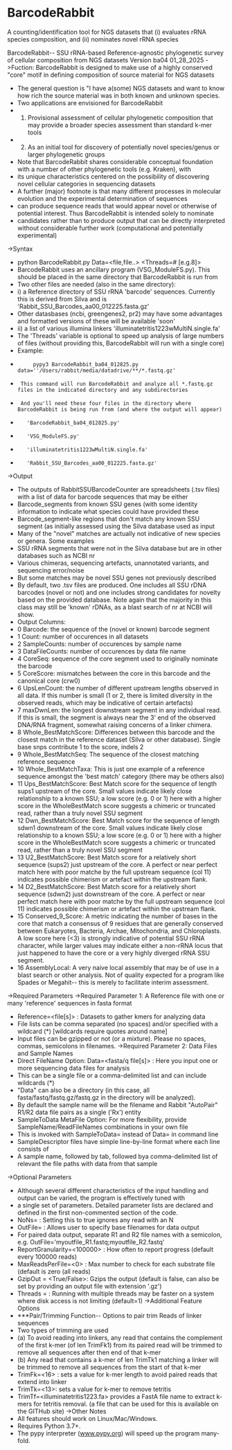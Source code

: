 # BarcodeRabbit
A counting/identification tool for NGS datasets that (i) evaluates rRNA species composition, and (ii) nominates novel rRNA species

BarcodeRabbit-- SSU rRNA-based Reference-agnostic phylogenetic survey of cellular composition from NGS datasets
Version ba04 01_28_2025
->Fuction: BarcodeRabbit is designed to make use of a highly conserved "core" motif in defining composition of source material for NGS datasets
 - The general question is "I have a(some) NGS datasets and want to know how rich the source material was in both known and unknown species.
 - Two applications are envisioned for BarcodeRabbit
 - 1.  Provisional assessment of cellular phylogenetic composition that may provide a broader species assessment than standard k-mer tools 
 - 2.  As an initial tool for discovery of potentially novel species/genus or larger phylogenetic groups
 - Note that BarcodeRabbit shares considerable conceptual foundation with a number of other phylogenetic tools (e.g. Kraken), with
 - its unique characteristics centered on the possibility of discovering novel cellular categories in sequencing datasets
 - A further (major) footnote is that many different processes in molecular evolution and the experimental determination of sequences
 - can produce sequence reads that would appear novel or otherwise of potential interest.  Thus BarcodeRabbit is intended solely to nominate
 - candidates rather than to produce output that can be directly interpreted without considerable further work (computational and potentially experimental)

->Syntax
 - python BarcodeRabbit<ver>.py  Data=<file,file..>   <Threads=# [e.g.8]>  
 - BarcodeRabbit uses an ancillary program (VSG_ModuleFS.py).  This should be placed in the same directory that BarcodeRabbit is run from
 - Two other files are needed (also in the same directory):  
 -  i) a Reference directory of SSU rRNA 'barcode' sequences.  Currently this is derived from Silva and is 'Rabbit_SSU_Barcodes_aa00_012225.fasta.gz'
 -    Other datasbases (ncbi, greengenes2, pr2) may have some advantages and formatted versions of these will be available 'soon'
 -  ii) a list of various illumina linkers 'illuminatetritis1223wMultiN.single.fa'
 - The 'Threads' variable is optional to speed up analysis of large numbers of files (without providing this, BarcodeRabbit will run with a single core)
 -    Example:
 -          pypy3 BarcodeRabbit_ba04_012825.py data=''/Users/rabbit/media/datadrive/**/*.fastq.gz'
 -      This command will run BarcodeRabbit and analyze all *.fastq.gz files in the indicated directory and any subdirectories
 -      And you'll need these four files in the directory where BarcodeRabbit is being run from (and where the output will appear)
 -        'BarcodeRabbit_ba04_012825.py'
 -        'VSG_ModuleFS.py'
 -        'illuminatetritis1223wMultiN.single.fa'
 -        'Rabbit_SSU_Barcodes_aa00_012225.fasta.gz'  
->Output
 - The outputs of RabbitSSUBarcodeCounter are spreadsheets (.tsv files) with a list of data for barcode sequences that may be either
 -   Barcode_segments from known SSU genes (with some identity information to indicate what species could have provided these
 -   Barcode_segment-like regions that don't match any known SSU segment (as initially assessed using the Silva database used as input
 - Many of the "novel" matches are actually not indicative of new species or genera.  Some examples
 -   SSU rRNA segments that were not in the Silva database but are in other databases such as NCBI nr
 -   Various chimeras, sequencing artefacts, unannotated variants, and sequencing error/noise
 - But some matches may be novel SSU genes not previously described
 - By default, two .tsv files are produced. One includes all SSU rDNA barcodes (novel or not) and one includes strong candidates for
     novelty based on the provided database. Note again that the majority in this class may still be 'known' rDNAs, as a blast search of nr at NCBI will show.
 - Output Columns:
 -    0 Barcode: the sequence of the (novel or known) barcode segment
 -    1 Count: number of occurences in all datasets
 -    2 SampleCounts: number of occurences by sample name
 -    3 DataFileCounts: number of occurences by data file name
 -    4 CoreSeq: sequence of the core segment used to originally nominate the barcode
 -    5 CoreScore: mismatches between the core in this barcode and the canonical core (crw0)
 -    6 UpsLenCount: the number of different upstream lengths observed in all data.  If this number is small (1 or 2, there is limited diversity in the observed reads, which may be indicative of certain artefacts)
 -    7 maxDwnLen: the longest downstream segment in any individual read.  If this is small, the segment is always near the 3' end of the observed DNA/RNA fragment, somewhat raising concerns of a linker chimera.
 -    8 Whole_BestMatchScore: Differences between this barcode and the closest match in the reference dataset (Silva or other database).  Single base snps contribute 1 to the score, indels 2
 -    9 Whole_BestMatchSeq: The sequence of the closest matching reference sequence
 -   10 Whole_BestMatchTaxa: This is just one example of a reference sequence amongst the 'best match' category (there may be others also)
 -   11 Ups_BestMatchScore: Best Match score for the sequence of length sups1 upstream of the core.  Small values indicate likely close relationship to a known SSU; a low score (e.g. 0 or 1) here with a higher score in the WholeBestMatch score suggests a chimeric or truncated read, rather than a truly novel SSU segment
 -   12 Dwn_BestMatchScore: Best Match score for the sequence of length sdwn1 downstream of the core.  Small values indicate likely close relationship to a known SSU; a low score (e.g. 0 or 1) here with a higher score in the WholeBestMatch score suggests a chimeric or truncated read, rather than a truly novel SSU segment
 -   13 U2_BestMatchScore: Best Match score for a relatively short sequence (sups2) just upstream of the core.  A perfect or near perfect match here with poor matche by the full upstream sequence (col 11) indicates possible chimerism or artefact within the upstream flank.
 -   14 D2_BestMatchScore: Best Match score for a relatively short sequence (sdwn2) just downstream of the core.  A perfect or near perfect match here with poor matche by the full upstream sequence (col 11) indicates possible chimerism or artefact within the upstream flank.
 -   15 Conserved_9_Score: A metric indicating the number of bases in the core that match a consensus of 9 residues that are generally conserved between Eukaryotes, Bacteria, Archae, Mitochondria, and Chloroplasts.  A low score here (<3) is strongly indicative of potential SSU rRNA character, while larger values may indicate either a non-rRNA locus that just happened to have the core or a very highly diverged rRNA SSU segment.
 -   16 AssemblyLocal: A very naive local assembly that may be of use in a blast search or other analysis.  Not of quality expected for a program like Spades or Megahit-- this is merely to facilitate interim assessment.

->Required Parameters
->Required Parameter 1: A Reference file with one or many 'reference' sequences in fasta format
 - Reference=<file[s]> : Datasets to gather kmers for analyzing data
 -   File lists can be comma separated (no spaces) and/or specified with a wildcard (*) [wildcards require quotes around name]
 -   Input files can be gzipped or not (or a mixture). Please no spaces, commas, semicolons in filenames.
->Required Parameter 2: Data Files and Sample Names
 - Direct FileName Option: Data=<fasta/q file[s]> : Here you input one or more sequencing data files for analysis
 -   This can be a single file or a comma-delimited list and can include wildcards (*)
 -   "Data" can also be a directory (in this case, all fasta/fastq/fastq.gz/fastq.gz in the directory will be analyzed).
 -   By default the sample name will be the filename and Rabbit "AutoPair" R1/R2 data file pairs as a single ('Rx') entity   
 - SampleToData MetaFile Option: For more flexibility, provide SampleName/ReadFileNames combinations in your own file
 -   This is invoked with SampleToData=<your SampleDescriptorFile> instead of Data= in command line
 -   SampleDescriptor files have simple line-by-line format where each line consists of
 -   A sample name, followed by tab, followed bya comma-delimited list of relevant the file paths with data from that sample

->Optional Parameters
 - Although several different characteristics of the input handling and output can be varied, the program is effectively tuned with
 - a single set of parameters.  Detailed parameter lists are declared and defined in the first non-commented section of the code.
 - NoNs=<False> : Setting this to true ignores any read with an N
 - OutFile=<file name assigned by program if not specified> : Allows user to specify base filenames for data output
 -   For paired data output, separate R1 and R2 file names with a semicolon, e.g. OutFile='myoutfile_R1.fastq;myoutfile_R2.fastq'
 - ReportGranularity=<100000> : How often to report progress (default every 100000 reads)
 - MaxReadsPerFile=<0> : Max number to check for each substrate file (default is zero (all reads)
 - GzipOut = <True/False>: Gzips the output (default is false, can also be set by providing an output file with extension '.gz')
 - Threads = <number>: Running with multiple threads may be faster on a system where disk access is not limiting (default=1)
->Additional Feature Options
 - ***Pair/Trimming Function-- Options to pair trim Reads of linker sequences
 -   Two types of trimming are used
 -    (a) To avoid reading into linkers, any read that contains the complement of the first k-mer (of len TrimFk1) from its paired read will be trimmed to remove all sequences after then end of that k-mer
 -    (b) Any read that contains a k-mer of len TrimTk1 matching a linker will be trimmed to remove all sequences from the start of that k-mer
 -   TrimFk=<16> : sets a value for k-mer length to avoid paired reads that extend into linker
 -   TrimTk=<13>: sets a value for k-mer to remove tetritis
 -   TrimTf=<illuminatetritis1223.fa> provides a FastA file name to extract k-mers for tetritis removal. (a file  that can be used for this is available on the GITHub site)
->Other Notes
 - All  features should work on Linux/Mac/Windows.
 - Requires Python 3.7+.
 - The pypy interpreter (www.pypy.org) will speed up the program many-fold.
